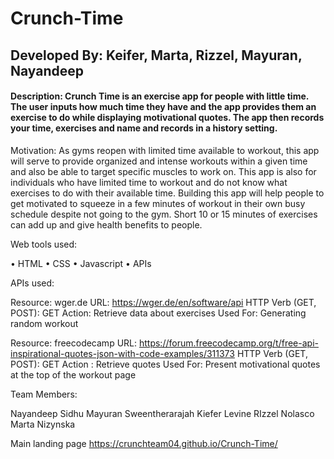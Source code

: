 # Crunch-Time
## Developed By: Keifer, Marta, Rizzel, Mayuran, Nayandeep 

#### Description: Crunch Time is an exercise app for people with little time. The user inputs how much time they have and the app provides them an exercise to do while displaying motivational quotes. The app then records your time, exercises and name and records in a history setting.

Motivation: As gyms reopen with limited time available to workout, this app will serve to provide organized and intense workouts within a given time and also be able to target specific muscles to work on. This app is also for individuals who have limited time to workout and do not know what exercises to do with their available time. Building this app will help people to get motivated to squeeze in a few minutes of workout in their own busy schedule despite not going to the gym. Short 10 or 15 minutes of exercises can add up and give health benefits to people.

Web tools used:

• HTML • CSS • Javascript • APIs

APIs used:

Resource: wger.de URL: https://wger.de/en/software/api HTTP Verb (GET, POST): GET Action: Retrieve data about exercises Used For: Generating random workout

Resource: freecodecamp URL: https://forum.freecodecamp.org/t/free-api-inspirational-quotes-json-with-code-examples/311373 HTTP Verb (GET, POST): GET Action : Retrieve quotes Used For: Present motivational quotes at the top of the workout page

Team Members:

Nayandeep Sidhu Mayuran Sweentherarajah Kiefer Levine RIzzel Nolasco Marta Nizynska

Main landing page https://crunchteam04.github.io/Crunch-Time/
